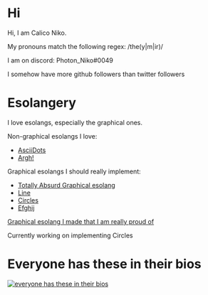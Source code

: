 # Hi

Hi, I am Calico Niko.

My pronouns match the following regex: /the(y|m|ir)/

I am on discord: Photon_Niko#0049

I somehow have more github followers than twitter followers

# Esolangery

I love esolangs, especially the graphical ones.

Non-graphical esolangs I love:
 * [AsciiDots](https://esolangs.org/wiki/AsciiDots)
 * [Argh!](https://esolangs.org/wiki/Argh!)

Graphical esolangs I should really implement:
 * [Totally Absurd Graphical esolang](https://github.com/tag-lang/tag)
 * [Line](https://esolangs.org/wiki/Line)
 * [Circles](https://esolangs.org/wiki/Circles)
 * [Efghij](https://esolangs.org/wiki/Efghij)

[Graphical esolang I made that I am really proud of](https://github.com/photon-niko/shapes)

Currently working on implementing Circles

# Everyone has these in their bios

[![everyone has these in their bios](https://github-readme-stats.vercel.app/api?username=photon-niko&show_icons=true&hide_border=true&title_color=ffffff&bg_color=10,ff00ff,00ffff&text_color=ffffff&icon_color=ffffff&border_radius=32)](https://github.com/anuraghazra/github-readme-stats)
